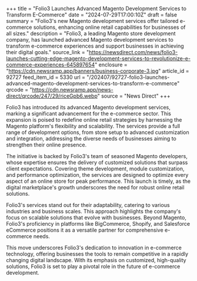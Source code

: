 +++
title = "Folio3 Launches Advanced Magento Development Services to Transform E-Commerce"
date = "2024-07-29T17:00:10Z"
draft = false
summary = "Folio3's new Magento development services offer tailored e-commerce solutions, enhancing online retail capabilities for businesses of all sizes."
description = "Folio3, a leading Magento store development company, has launched advanced Magento development services to transform e-commerce experiences and support businesses in achieving their digital goals."
source_link = "https://newsdirect.com/news/folio3-launches-cutting-edge-magento-development-services-to-revolutionize-e-commerce-experiences-645897654"
enclosure = "https://cdn.newsramp.app/banners/business-corporate-3.jpg"
article_id = 92727
feed_item_id = 5330
url = "/202407/92727-folio3-launches-advanced-magento-development-services-to-transform-e-commerce"
qrcode = "https://cdn.newsramp.app/news-direct/qrcode/247/29/riceGpb6.webp"
source = "News Direct"
+++

<p>Folio3 has introduced its advanced Magento development services, marking a significant advancement for the e-commerce sector. This expansion is poised to redefine online retail strategies by harnessing the Magento platform's flexibility and scalability. The services provide a full range of development options, from store setup to advanced customization and integration, addressing the diverse needs of businesses aiming to strengthen their online presence.</p><p>The initiative is backed by Folio3's team of seasoned Magento developers, whose expertise ensures the delivery of customized solutions that surpass client expectations. Covering theme development, module customization, and performance optimization, the services are designed to optimize every aspect of an online store for peak performance. This launch is timely, as the digital marketplace's growth underscores the need for robust online retail solutions.</p><p>Folio3's services stand out for their adaptability, catering to various industries and business scales. This approach highlights the company's focus on scalable solutions that evolve with businesses. Beyond Magento, Folio3's proficiency in platforms like BigCommerce, Shopify, and Salesforce eCommerce positions it as a versatile partner for comprehensive e-commerce needs.</p><p>This move underscores Folio3's dedication to innovation in e-commerce technology, offering businesses the tools to remain competitive in a rapidly changing digital landscape. With its emphasis on customized, high-quality solutions, Folio3 is set to play a pivotal role in the future of e-commerce development.</p>